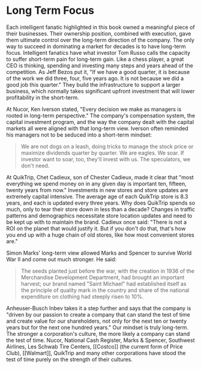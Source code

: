 # Long Term Focus

Each intelligent fanatic highlighted in this book owned a meaningful piece of their businesses. Their ownership position, combined with execution, gave them ultimate control over the long-term direction of the company. The only way to succeed in dominating a market for decades is to have long-term focus. Intelligent fanatics have what investor Tom Russo calls the capacity to suffer short-term pain for long-term gain. Like a chess player, a great CEO is thinking, spending and investing many steps and years ahead of the competition. As Jeff Bezos put it, "If we have a good quarter, it is because of the work we did three, four, five years ago. It is not because we did a good job this quarter." They build the infrastructure to support a larger business, which normally takes significant upfront investment that will lower profitability in the short-term. 

At Nucor, Ken Iverson stated, "Every decision we make as managers is rooted in long-term perspective." The company's compensation system, the capital investment program, and the way the company dealt with the capital markets all were aligned with that long-term view. Iverson often reminded his managers not to be seduced into a short-term mindset:
> We are not dogs on a leash, doing tricks to manage the stock price or maximize dividends quarter by quarter. We are eagles. We soar. If investor want to soar, too, they'll invest with us. The speculators, we don't need.

At QuikTrip, Chet Cadieux, son of Chester Cadieux, made it clear that "most everything we spend money on in any given day is important ten, fifteen, twenty years from now." Investments in new stores and store updates are extremely capital intensive. The average age of each QuikTrip store is 8.3 years, and each is updated every three years. Why does QuikTrip spends so much, only to tear their store down in less than a decade? Changes in traffic patterns and demographics necessitate store location updates and need to be kept up with to maintain the brand. Cadieux once said: "There is not a ROI on the planet that would justify it. But if you don't do that, that's how you end up with a huge chain of old stores, like how most convenient stores are."

Simon Marks' long-term view allowed Marks and Spencer to survive World War II and come out much stronger. He said: 
> The seeds planted just before the war, with the creation in 1936 of the Merchandise Development Department, had brought an important harvest; our brand named "Saint Michael" had established itself as the principle of quality mark in the country and share of the national expenditure on clothing had steeply risen to 10%.

Anheuser-Busch Inbev takes it a step further and says that the company is "driven by our passion to create a company that can stand the test of time and create value for our shareholders, not only for the next ten or twenty years but for the next one hundred years." Our mindset is truly long-term. The stronger a corporation's culture, the more likely a company can stand the test of time. Nucor, National Cash Register, Marks & Spencer, Southwest Airlines, Les Schwab Tire Centers, [[Costco]] (the current form of Price Club), [[Walmart]], QuikTrip and many other corporations have stood the test of time purely on the strength of their cultures. 